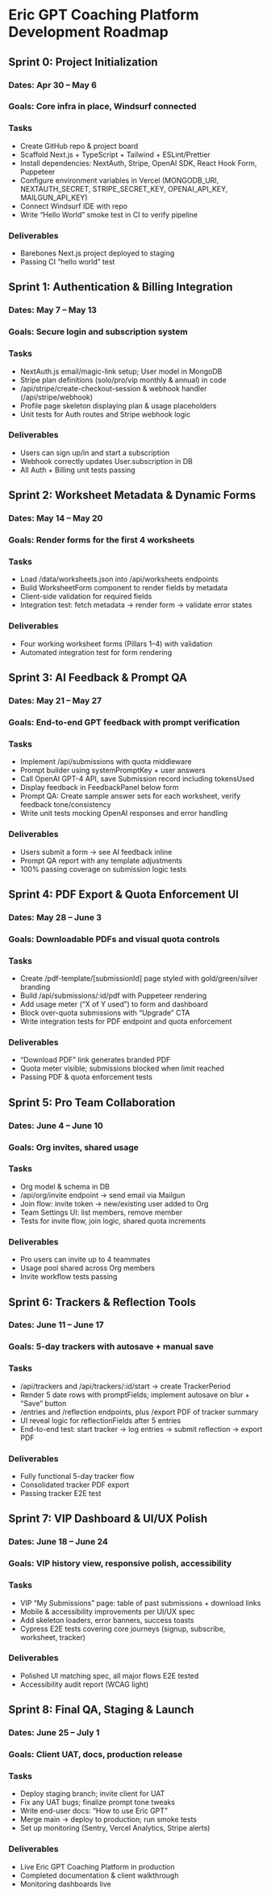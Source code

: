 # Eric GPT Coaching Platform Development Roadmap

## Sprint 0: Project Initialization

### Dates: Apr 30 – May 6

### Goals: Core infra in place, Windsurf connected

### Tasks

*   Create GitHub repo & project board
*   Scaffold Next.js + TypeScript + Tailwind + ESLint/Prettier
*   Install dependencies: NextAuth, Stripe, OpenAI SDK, React Hook Form, Puppeteer
*   Configure environment variables in Vercel (MONGODB_URI, NEXTAUTH_SECRET, STRIPE_SECRET_KEY, OPENAI_API_KEY, MAILGUN_API_KEY)
*   Connect Windsurf IDE with repo
*   Write “Hello World” smoke test in CI to verify pipeline

### Deliverables

*   Barebones Next.js project deployed to staging
*   Passing CI “hello world” test

## Sprint 1: Authentication & Billing Integration

### Dates: May 7 – May 13

### Goals: Secure login and subscription system

### Tasks

*   NextAuth.js email/magic-link setup; User model in MongoDB
*   Stripe plan definitions (solo/pro/vip monthly & annual) in code
*   /api/stripe/create-checkout-session & webhook handler (/api/stripe/webhook)
*   Profile page skeleton displaying plan & usage placeholders
*   Unit tests for Auth routes and Stripe webhook logic

### Deliverables

*   Users can sign up/in and start a subscription
*   Webhook correctly updates User.subscription in DB
*   All Auth + Billing unit tests passing

## Sprint 2: Worksheet Metadata & Dynamic Forms

### Dates: May 14 – May 20

### Goals: Render forms for the first 4 worksheets

### Tasks

*   Load /data/worksheets.json into /api/worksheets endpoints
*   Build WorksheetForm component to render fields by metadata
*   Client-side validation for required fields
*   Integration test: fetch metadata → render form → validate error states

### Deliverables

*   Four working worksheet forms (Pillars 1–4) with validation
*   Automated integration test for form rendering

## Sprint 3: AI Feedback & Prompt QA

### Dates: May 21 – May 27

### Goals: End-to-end GPT feedback with prompt verification

### Tasks

*   Implement /api/submissions with quota middleware
*   Prompt builder using systemPromptKey + user answers
*   Call OpenAI GPT-4 API, save Submission record including tokensUsed
*   Display feedback in FeedbackPanel below form
*   Prompt QA: Create sample answer sets for each worksheet, verify feedback tone/consistency
*   Write unit tests mocking OpenAI responses and error handling

### Deliverables

*   Users submit a form → see AI feedback inline
*   Prompt QA report with any template adjustments
*   100% passing coverage on submission logic tests

## Sprint 4: PDF Export & Quota Enforcement UI

### Dates: May 28 – June 3

### Goals: Downloadable PDFs and visual quota controls

### Tasks

*   Create /pdf-template/[submissionId] page styled with gold/green/silver branding
*   Build /api/submissions/:id/pdf with Puppeteer rendering
*   Add usage meter (“X of Y used”) to form and dashboard
*   Block over-quota submissions with “Upgrade” CTA
*   Write integration tests for PDF endpoint and quota enforcement

### Deliverables

*   “Download PDF” link generates branded PDF
*   Quota meter visible; submissions blocked when limit reached
*   Passing PDF & quota enforcement tests

## Sprint 5: Pro Team Collaboration

### Dates: June 4 – June 10

### Goals: Org invites, shared usage

### Tasks

*   Org model & schema in DB
*   /api/org/invite endpoint → send email via Mailgun
*   Join flow: invite token → new/existing user added to Org
*   Team Settings UI: list members, remove member
*   Tests for invite flow, join logic, shared quota increments

### Deliverables

*   Pro users can invite up to 4 teammates
*   Usage pool shared across Org members
*   Invite workflow tests passing

## Sprint 6: Trackers & Reflection Tools

### Dates: June 11 – June 17

### Goals: 5-day trackers with autosave + manual save

### Tasks

*   /api/trackers and /api/trackers/:id/start → create TrackerPeriod
*   Render 5 date rows with promptFields; implement autosave on blur + “Save” button
*   /entries and /reflection endpoints, plus /export PDF of tracker summary
*   UI reveal logic for reflectionFields after 5 entries
*   End-to-end test: start tracker → log entries → submit reflection → export PDF

### Deliverables

*   Fully functional 5-day tracker flow
*   Consolidated tracker PDF export
*   Passing tracker E2E test

## Sprint 7: VIP Dashboard & UI/UX Polish

### Dates: June 18 – June 24

### Goals: VIP history view, responsive polish, accessibility

### Tasks

*   VIP “My Submissions” page: table of past submissions + download links
*   Mobile & accessibility improvements per UI/UX spec
*   Add skeleton loaders, error banners, success toasts
*   Cypress E2E tests covering core journeys (signup, subscribe, worksheet, tracker)

### Deliverables

*   Polished UI matching spec, all major flows E2E tested
*   Accessibility audit report (WCAG light)

## Sprint 8: Final QA, Staging & Launch

### Dates: June 25 – July 1

### Goals: Client UAT, docs, production release

### Tasks

*   Deploy staging branch; invite client for UAT
*   Fix any UAT bugs; finalize prompt tone tweaks
*   Write end-user docs: “How to use Eric GPT”
*   Merge main → deploy to production; run smoke tests
*   Set up monitoring (Sentry, Vercel Analytics, Stripe alerts)

### Deliverables

*   Live Eric GPT Coaching Platform in production
*   Completed documentation & client walkthrough
*   Monitoring dashboards live
